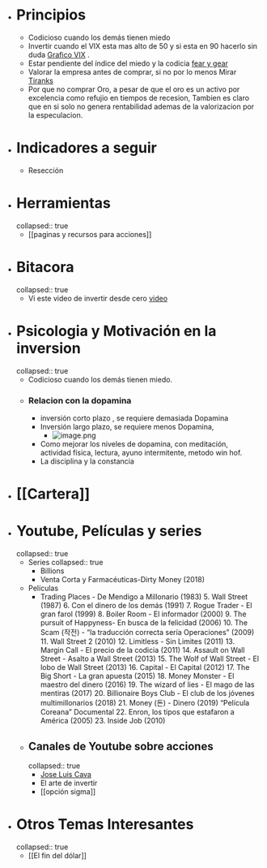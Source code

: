 - # Principios
	- Codicioso cuando los demás tienen miedo
	- Invertir cuando el VIX esta mas alto de 50 y si esta en 90 hacerlo sin duda [Grafico VIX](https://es.tradingview.com/chart/y3tY2X4B/) .
	- Estar pendiente del índice del miedo y la codicia [fear y gear](https://money.cnn.com/data/fear-and-greed/)
	- Valorar la empresa antes de comprar, si no por lo menos Mirar [Tiranks](https://www.tipranks.com)
	- Por que no comprar Oro, a pesar de que el oro es un activo por excelencia como refujio en tiempos de recesion, Tambien es claro que en si solo no genera rentabilidad ademas de la valorizacion por la especulacion.
- # Indicadores a seguir
	- Resección
- # Herramientas
  collapsed:: true
	- [[paginas y recursos para acciones]]
- # Bitacora
  collapsed:: true
	- Vi este video de invertir desde cero [video](https://youtu.be/NWgZHNpI25Y)
- # Psicologia y Motivación en la inversion
  collapsed:: true
	- Codicioso cuando los demás tienen miedo.
	- ### Relacion con la dopamina
		- inversión corto plazo , se requiere demasiada Dopamina
		- Inversión largo plazo, se requiere menos Dopamina,
			- ![image.png](../assets/image_1643545902437_0.png)
		- Como mejorar los niveles de dopamina, con meditación, actividad física, lectura, ayuno intermitente, metodo win hof.
		- La disciplina y la constancia
- # [[Cartera]]
- # Youtube, Películas y series
  collapsed:: true
	- Series 
	  collapsed:: true
		- Billions
		- Venta Corta y Farmacéuticas-Dirty Money (2018)
	- Películas
		- Trading Places - De Mendigo a Millonario (1983)
		  5. Wall Street (1987)
		  6. Con el dinero de los demás (1991)
		  7. Rogue Trader - El gran farol (1999)
		  8. Boiler Room - El informador (2000)
		  9. The pursuit of Happyness- En busca de la felicidad (2006)
		  10. The Scam (작전) - “la traducción correcta sería Operaciones” (2009)
		  11. Wall Street 2 (2010)
		  12. Limitless - Sin Limites (2011)
		  13. Margin Call - El precio de la codicia (2011)
		  14. Assault on Wall Street - Asalto a Wall Street (2013)
		  15. The Wolf of Wall Street - El lobo de Wall Street (2013)
		  16. Capital - El Capital (2012)
		  17. The Big Short - La gran apuesta (2015)
		  18. Money Monster - El maestro del dinero (2016)
		  19. The wizard of lies -  El mago de las mentiras (2017)
		  20. Billionaire Boys Club - El club de los jóvenes multimillonarios (2018)
		  21. Money (돈) - Dinero (2019) “Película Coreana” Documental 
		  22. Enron, los tipos que estafaron a América (2005)
		  23. Inside Job (2010)
	- ## Canales de Youtube sobre acciones
	  collapsed:: true
		- [Jose Luis Cava](https://youtube.com/playlist?list=PL-j1qqL5tzpcUN5_IRhugLxmnTTpEiwUz)
		- El arte de invertir
		- [[opción sigma]]
- # Otros Temas Interesantes
  collapsed:: true
	- [[El fin del dólar]]